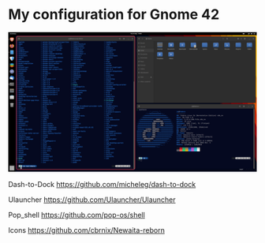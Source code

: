 # My configuration for Gnome 42

![alt text](https://github.com/jacobzielinski/gnome_files/blob/main/screenshot/look.png?raw=true)


Dash-to-Dock
https://github.com/micheleg/dash-to-dock

Ulauncher
https://github.com/Ulauncher/Ulauncher

Pop_shell
https://github.com/pop-os/shell

Icons
https://github.com/cbrnix/Newaita-reborn


